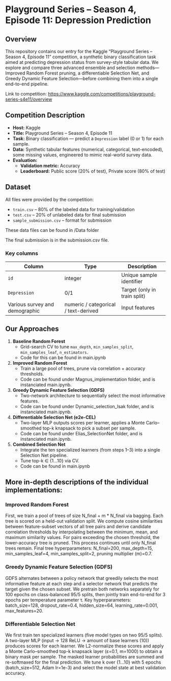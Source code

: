 # Playground Series – Season 4, Episode 11: Depression Prediction

## Overview

This repository contains our entry for the Kaggle “Playground Series – Season 4, Episode 11” competition, a synthetic binary classification task aimed at predicting depression status from survey-style tabular data. We explore and compare three advanced ensemble and selection methods—Improved Random Forest pruning, a differentiable Selection Net, and Greedy Dynamic Feature Selection—before combining them into a single end-to-end pipeline.

Link to competition: https://www.kaggle.com/competitions/playground-series-s4e11/overview

## Competition Description

- **Host:** Kaggle
- **Title:** Playground Series – Season 4, Episode 11
- **Task:** Binary classification — predict a `Depression` label (0 or 1) for each sample.
- **Data:** Synthetic tabular features (numerical, categorical, text-encoded), some missing values, engineered to mimic real-world survey data.
- **Evaluation:**
  - **Validation metric:** Accuracy
  - **Leaderboard:** Public score (20% of test), Private score (80% of test)

## Dataset

All files were provided by the competition:

- `train.csv` – 80% of the labeled data for training/validation
- `test.csv` – 20% of unlabeled data for final submission
- `sample_submission.csv` – format for submission

These data files can be found in /Data folder

The final submission is in the submission.csv file.

### Key columns

| Column                         | Type                                 | Description                  |
| ------------------------------ | ------------------------------------ | ---------------------------- |
| `id`                           | integer                              | Unique sample identifier     |
| `Depression`                   | 0/1                                  | Target (only in train split) |
| Various survey and demographic | numeric / categorical / text-derived | Input features               |

## Our Approaches

1. **Baseline Random Forest**
   - Grid-search CV to tune `max_depth`, `min_samples_split`, `min_samples_leaf`, `n_estimators`.
   - Code for this can be found in main.ipynb
2. **Improved Random Forest**
   - Train a large pool of trees, prune via correlation + accuracy thresholds.
   - Code can be found under Magnus_implementation folder, and is instanciated main.ipynb.
3. **Greedy Dynamic Feature Selection (GDFS)**
   - Two-network architecture to sequentially select the most informative features.
   - Code can be found under Dynamic_selection_Isak folder, and is instanciated main.ipynb.
4. **Differentiable Selection Net (e2e-CEL)**
   - Two-layer MLP outputs scores per learner, applies a Monte Carlo–smoothed top-k knapsack to pick a subset per sample.
   - Code can be found under Elias_SelectionNet folder, and is instanciated main.ipynb.
5. **Combined Selection Net**
   - Integrate the ten specialized learners (from steps 1–3) into a single Selection Net pipeline.
   - Tune top-k ∈ {1…10} via CV.
   - Code can be found in main.ipynb

## More in-depth descriptions of the individual implementations:

### Improved Random Forest

First, we train a pool of trees of size N_final + m \* N_final via bagging. Each tree is scored on a held-out validation split. We compute cosine similarities between feature-subset vectors of all tree pairs and derive candidate correlation thresholds by interpolating between the minimum, mean, and maximum similarity values. For pairs exceeding the chosen threshold, the lower-accuracy tree is pruned. This process continues until only N_final trees remain. Final tree hyperparameters: N_final=200, max_depth=15, min_samples_leaf=4, min_samples_split=2, pruning multiplier (m)=0.7.

### Greedy Dynamic Feature Selection (GDFS)

GDFS alternates between a policy network that greedily selects the most informative feature at each step and a selector network that predicts the target given the chosen subset. We pretrain both networks separately for 100 epochs on class-balanced 95/5 splits, then jointly train end-to-end for 3 epochs per temperature parameter τ. Key hyperparameters: batch_size=128, dropout_rate=0.4, hidden_size=64, learning_rate=0.001, max_features=20.

### Differentiable Selection Net

We first train ten specialized learners (five model types on two 95/5 splits). A two-layer MLP (input → 128 ReLU → amount of base learners (10)) produces scores for each learner. We L2-normalize these scores and apply a Monte Carlo–smoothed top-k knapsack layer (ε=0.1, m=1000) to obtain a binary mask per sample. The masked learner probabilities are summed and re-softmaxed for the final prediction. We tune k over {1…10} with 5 epochs (batch_size=512, Adam lr=1e-3) and select the model state at best validation accuracy.
